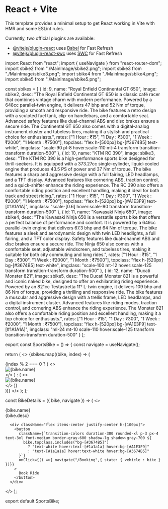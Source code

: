 # React + Vite

This template provides a minimal setup to get React working in Vite with HMR and some ESLint rules.

Currently, two official plugins are available:

- [@vitejs/plugin-react](https://github.com/vitejs/vite-plugin-react/blob/main/packages/plugin-react/README.md) uses [Babel](https://babeljs.io/) for Fast Refresh
- [@vitejs/plugin-react-swc](https://github.com/vitejs/vite-plugin-react-swc) uses [SWC](https://swc.rs/) for Fast Refresh


import React from "react";
import { useNavigate } from "react-router-dom";
import sbike2 from "./MainImage/sbike2.png";
import sbike3 from "./MainImage/sbike3.png";
import sbike4 from "./MainImage/sbike4.png";
import sbike5 from "./MainImage/sbike5.png";

const sbikes = [
  {
    id: 9,
    name: "Royal Enfield Continental GT 650",
    image: sbike2,
    desc: "The Royal Enfield Continental GT 650 is a classic café racer that combines vintage charm with modern performance. Powered by a 648cc parallel-twin engine, it delivers 47 bhp and 52 Nm of torque, providing a smooth and responsive ride. The bike features a retro design with a sculpted fuel tank, clip-on handlebars, and a comfortable seat. Advanced safety features like dual-channel ABS and disc brakes ensure a secure ride. The Continental GT 650 also comes with a digital-analog instrument cluster and tubeless tires, making it a stylish and practical choice for enthusiasts.",
    rates: ["1 Hour : ₹15", "1 Day : ₹300", "1 Week : ₹2000", "1 Month : ₹7500"],
    topclass: "flex h-[500px] bg-[#3674B5] text-white",
    imgclass: "scale-90 pl-8 hover:scale-110 mt-4 transform transition-transform duration-500"
  },
  {
    id: 10,
    name: "KTM RC 390",
    image: sbike3,
    desc: "The KTM RC 390 is a high-performance sports bike designed for thrill-seekers. It is equipped with a 373.27cc single-cylinder, liquid-cooled engine that produces 43.5 PS of power and 37 Nm of torque. The bike features a sharp and aggressive design with a full fairing, LED headlamps, and a TFT display. Advanced features like cornering ABS, traction control, and a quick-shifter enhance the riding experience. The RC 390 also offers a comfortable riding position and excellent handling, making it ideal for both track and street riding.",
    rates: ["1 Hour : ₹15", "1 Day : ₹300", "1 Week : ₹2000", "1 Month : ₹7500"],
    topclass: "flex h-[520px] bg-[#A1E3F9] text-[#1A1A1A]",
    imgclass: "scale-[0.6]  hover:scale-90 transform transition-transform duration-500"
  },
  {
    id: 11,
    name: "Kawasaki Ninja 650",
    image: sbike4,
    desc: "The Kawasaki Ninja 650 is a versatile sports bike that offers a perfect balance of performance and comfort. It is powered by a 649cc parallel-twin engine that delivers 67.3 bhp and 64 Nm of torque. The bike features a sleek and aerodynamic design with twin LED headlights, a full fairing, and a TFT color display. Safety features like dual-channel ABS and disc brakes ensure a secure ride. The Ninja 650 also comes with a comfortable seat, adjustable windscreen, and tubeless tires, making it suitable for both city commuting and long rides.",
    rates: ["1 Hour : ₹15", "1 Day : ₹300", "1 Week : ₹2000", "1 Month : ₹7500"],
    topclass: "flex h-[520px] bg-[#3674B5] text-white",
    imgclass: "scale-100 mt-12 hover:scale-125 transform transition-transform duration-500"
  },
  {
    id: 12,
    name: "Ducati Monster 821",
    image: sbike5,
    desc: "The Ducati Monster 821 is a powerful and iconic naked bike, designed to offer an exhilarating riding experience. Powered by an 821cc Testastretta 11° L-twin engine, it delivers 109 bhp and 86 Nm of torque, providing a thrilling and responsive ride. The bike features a muscular and aggressive design with a trellis frame, LED headlamps, and a digital instrument cluster. Advanced features like riding modes, traction control, and cornering ABS enhance the riding experience. The Monster 821 also offers a comfortable riding position and excellent handling, making it a top choice for enthusiasts.",
    rates: ["1 Hour : ₹15", "1 Day : ₹300", "1 Week : ₹2000", "1 Month : ₹7500"],
    topclass: "flex h-[520px] bg-[#A1E3F9] text-[#1A1A1A]",
    imgclass: "ml-24 mt-10 scale-110 hover:scale-125 transform transition-transform duration-500"
  }
];

export const SportsBike = () => {
  const navigate = useNavigate();

  return (
    <>
      {sbikes.map((bike, index) => (
        <div key={bike.id} className={bike.topclass}>
          {index % 2 === 0 ? (
            <>
              <div className="w-2/4">
                <img src={bike.image} alt={bike.name} className={bike.imgclass} />
              </div>
              <div className="w-2/4 ml-4">
                <BikeDetails bike={bike} navigate={navigate} />
              </div>
            </>
          ) : (
            <>
              <div className="w-2/4 ml-4">
                <BikeDetails bike={bike} navigate={navigate} />
              </div>
              <div className="w-2/4">
                <img src={bike.image} alt={bike.name} className={bike.imgclass} />
              </div>
            </>
          )}
        </div>
      ))}
    </>
  );
};

const BikeDetails = ({ bike, navigate }) => (
  <>
    <div className="font-bold text-4xl mt-8">{bike.name}</div>
    <div className="font-normal text-2xl mt-2">{bike.desc}</div>

      <div className="flex items-center justify-center h-[100px]">
        <button
          className={`transition-colors duration-300 rounded-xl p-3 px-4 text-3xl font-medium border-gray-600 shadow-lg shadow-gray-700 ${
            bike.topclass.includes("bg-[#3674B5]")
              ? "text-white hover:text-[#1a1a1a] hover:bg-[#A1E3F9]"
              : "text-[#1a1a1a] hover:text-white hover:bg-[#3674B5]"
          }`}
          onClick={() =>{ navigate("/Booking",{ state: { vehicle : bike } })}}
        >
          Book Ride
        </button>
      </div>
  </>
);

export default SportsBike;
